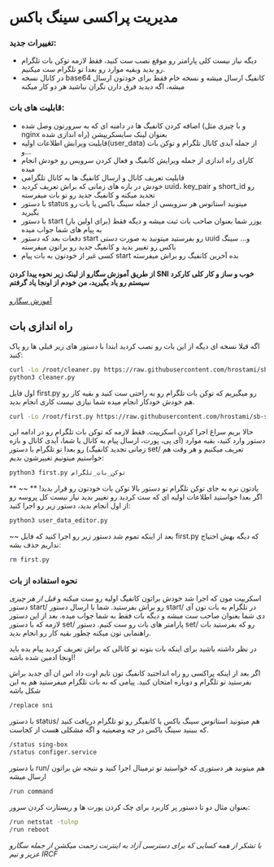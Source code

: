 # مدیریت پراکسی سینگ باکس
### تغییرات جدید: 
- دیگه نیاز نیست کلی پارامتر رو موقع نصب ست کنید، فقط لازمه توکن بات تلگرام رو بدید وبقیه موارد رو بعدا تو تلگرام ست میکنیم.
- در کانال نسخه base64 کانفیگ ارسال میشه و نسخه خام فقط برای خودتون ارسال میشه، اگه دیدید فرق دارن نگران نباشید هر دو کار میکنه

### قابلیت های بات:
- اضافه کردن کانفیگ ها در دامنه ای که به سرورتون وصل شده (و با چیزی مثل nginx راه اندازی شده) بعنوان لینک سابسکریپشن
- قابلیت ویرایش اطلاعات اولیه(user_data) از جمله آیدی کانال تلگرام و توکن بات و...
- کارای راه اندازی از جمله ویرایش کانفیگ و فعال کردن سرویس رو خودش انجام میده
- قابلیت تعریف کانال و ارسال کانفیگ ها به کانال تلگرامی
- خودش در بازه های زمانی که براش تعریف کردید uuid، key_pair و short_id رو تجدید میکنه و کانفیگ جدید رو تو بات میفرسته
- با دستور status میتونید استاتوس هر سرویسی از جمله سینگ باکس یا بات رو بگیرید
- با دستور start (برای اولین بار) یوزر شما بعنوان صاحب بات ثبت میشه و دیگه فقط به پیام های شما جواب میده
- دفعات بعد که دستور start رو بفرستید میتونید به صورت دستی uuid و... سینگ باکس رو تغییر بدید و کانفیگ جدید رو براتون میفرسته 
- کسی غیر از خودتون به بات پیام start بده آخرین کانفیگ رو براش میفرسته

 

#### از طریق آموزش سگارو از لینک زیر نحوه پیدا کردن SNI خوب و ساز و کار کلی کارکرد سیستم رو یاد بگیرید، من خودم از اونجا یاد گرفتم

[آموزش سگارو](https://telegra.ph/How-run-Reality-protocol-with-Xray-or-Sing-box-Core-with-iSegaro-04-18)

## راه اندازی بات
اگه قبلا نسخه ای دیگه از این بات رو نصب کردید ابتدا با دستور های زیر قبلی ها رو پاک کنید:
```bash
curl -Lo /root/cleaner.py https://raw.githubusercontent.com/hrostami/sb-server-configer/master/cleaner.py
python3 cleaner.py
```
اول فایل first.py رو میگیریم که توکن بات تلگرام رو به راحتی ست کنید و بقیه کار رو هم خودش خودکار انجام میده شما نیازی نیست کاری انجام بدید.
```bash
curl -Lo /root/first.py https://raw.githubusercontent.com/hrostami/sb-server-configer/master/first.py
```
حالا بریم سراغ اجرا کردن اسکریپت. فقط لازمه که توکن بات تلگرام رو در ادامه این دستور وارد کنید، بقیه موارد (آی پی، پورت، ارسال پیام به کانال یا شما، آیدی کانال و بازه زمانی تجدید کانفیگ) رو بعدا تو تلگرام با دستور set/ تعریف میکنیم و هر وقت هم خواستیم میتونیم تغییرشون بدیم:
```bash
python3 first.py توکن_بات_تلگرام
```
** یادتون نره به جای توکن تلگرام تو دستور بالا توکن بات خودتون رو قرار بدید! **
~~ اگر بعدا خواستید اطلاعات اولیه ای که ست کردید رو تغییر بدید نیاز نیست کل پروسه رو از اول انجام بدید، دستور زیر رو اجرا کنید:
```bash
python3 user_data_editor.py
```
~~
بعد از اینکه تموم شد دستور زیر رو اجرا کنید که فایل first.py که دیگه بهش احتیاج نداریم حذف بشه:
```bash
rm first.py
```
### نحوه استفاده از بات
اسکریپت مون که اجرا شد خودش براتون کانفیگ اولیه رو ست میکنه و *قبل از هر چیزی* دستور start/ رو براش بفرستید. شما با ارسال دستور start/ در تلگرام به بات تون آی دی شما بعنوان صاحب ست میشه و دیگه بات فقط به شما جواب میده. بعد از این دستور لازمه که با دستور set/ پارامتر های بات رو ست کنیم. دستور set/ رو که بفرستید بات راهنمایی تون میکنه چطور بقیه کار رو انجام بدید.

در نظر داشته باشید برای اینکه بات بتونه تو کانالی که براش تعریف کردید پیام بده باید اونجا ادمین شده باشه!

اگر بعد از اینکه پراکسی رو راه انداحتید کانفیگ تون تایم اوت داد اس ان آی  جدید براش بفرستید تو تلگرام و دوباره امتحان کنید. پیامی که به بات تلگرام میفرستید هم به این شکل باشه
```bash
/replace sni
```
با دستور status/ هم میتونید استاتوس سینگ باکس یا کانفیگر رو تو تلگرام دریافت کنید که ببینید سینگ باکس در چه وضعیتیه و اگه مشکلی هست از کجاست.
```bash
/status sing-box
/status configer.service
```
با دستور run/ هم میتونید هر دستوری که خواستید تو ترمینال اجرا کنید و نتیجه ش براتون ارسال میشه
```bash
/run command
```
بعنوان مثال دو تا دستور پر کاربرد برای چک کردن پورت ها و ریستارت کردن سرور:
```bash
/run netstat -tulnp
/run reboot
```


*با تشکر از همه کسایی که برای دسترسی آزاد به اینترنت زحمت میکشن از جمله سگارو عزیز و تیم IRCF*
